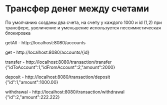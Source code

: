 # Трансфер денег между счетами
По умолчанию созданы два счета, на счету у каждого 1000 и id (1,2) 
при трансфере, увеличение и уменьшение используется пессимистическая блокировка   

 getAll - http://localhost:8080/accounts  
 
 get - http://localhost:8080/accounts/{id}  

 transfer - http://localhost:8080/transaction/transfer
  {"idToAccount":1,"idFromAccount":2,"amount":2000}
  
 deposit - http://localhost:8080/transaction/deposit
  {"id":1,"amount":1000.00}
  
 withdrawal - http://localhost:8080/transaction/withdrawal
  {"id":2,"amount":222.222}
